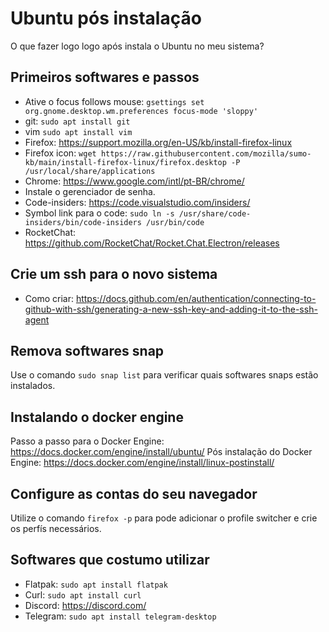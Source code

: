# Ubuntu pós instalação
O que fazer logo logo após instala o Ubuntu no meu sistema? 

## Primeiros softwares e passos
- Ative o focus follows mouse: ```gsettings set org.gnome.desktop.wm.preferences focus-mode 'sloppy'```
- git: ```sudo apt install git```
- vim ```sudo apt install vim``` 
- Firefox: https://support.mozilla.org/en-US/kb/install-firefox-linux
- Firefox icon: ```wget https://raw.githubusercontent.com/mozilla/sumo-kb/main/install-firefox-linux/firefox.desktop -P /usr/local/share/applications```
- Chrome: https://www.google.com/intl/pt-BR/chrome/
- Instale o gerenciador de senha. 
- Code-insiders: https://code.visualstudio.com/insiders/ 
- Symbol link para o code: ```sudo ln -s /usr/share/code-insiders/bin/code-insiders /usr/bin/code```
- RocketChat: https://github.com/RocketChat/Rocket.Chat.Electron/releases

## Crie um ssh para o novo sistema
- Como criar: https://docs.github.com/en/authentication/connecting-to-github-with-ssh/generating-a-new-ssh-key-and-adding-it-to-the-ssh-agent

## Remova softwares snap
Use o comando ```sudo snap list``` para verificar quais softwares snaps estão instalados.

## Instalando o docker engine 
Passo a passo para o Docker Engine: https://docs.docker.com/engine/install/ubuntu/
Pós instalação do Docker Engine: https://docs.docker.com/engine/install/linux-postinstall/

## Configure as contas do seu navegador
Utilize o comando ```firefox -p``` para pode adicionar o profile switcher e crie os perfís necessários.

## Softwares que costumo utilizar
- Flatpak: ```sudo apt install flatpak```
- Curl: ```sudo apt install curl```
- Discord: https://discord.com/
- Telegram: ```sudo apt install telegram-desktop```
